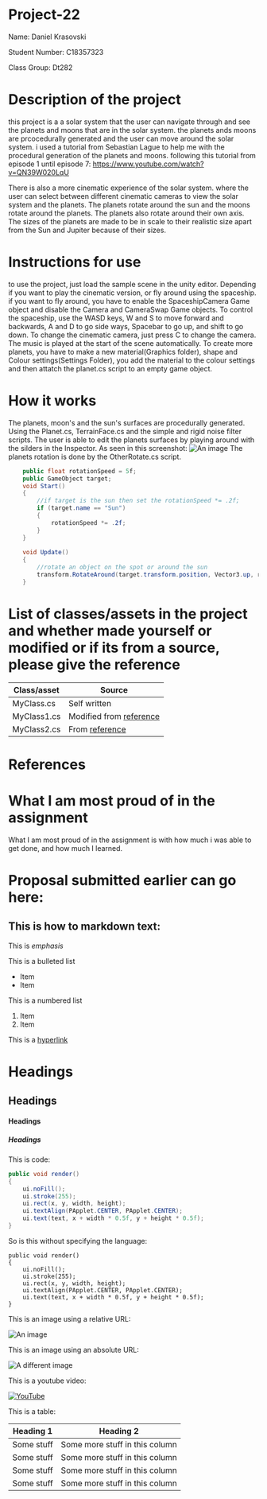 # Project-22

Name: Daniel Krasovski

Student Number: C18357323

Class Group: Dt282

# Description of the project
this project is a a solar system that the user can navigate through and see the planets and moons that are in the solar system. 
the planets ands moons are prcocedurally generated and the user can move around the solar system. i used a tutorial from Sebastian Lague to help me with the procedural generation of the planets and moons. following this tutorial from episode 1 until episode 7: https://www.youtube.com/watch?v=QN39W020LqU

There is also a more cinematic experience of the solar system. where the user can select between different cinematic cameras to view the solar system and the planets.
The planets rotate around the sun and the moons rotate around the planets. The planets also rotate around their own axis. The sizes of the planets are made to be in scale to their realistic size apart from the Sun and Jupiter because of their sizes.


# Instructions for use
to use the project, just load the sample scene in the unity editor. Depending if you want to play the cinematic version, or fly around using the spaceship. if you want to fly around, you have to enable the SpaceshipCamera Game object and disable the <PlanetName>Camera and CameraSwap Game objects.
To control the spaceship, use the WASD keys, W and S to move forward and backwards, A and D to go side ways, Spacebar to go up, and shift to go down.
To change the cinematic camera, just press C to change the camera. 
The music is played at the start of the scene automatically.
To create more planets, you have to make a new material(Graphics folder), shape and Colour settings(Settings Folder), you add the material to the colour settings and then attatch the planet.cs script to an empty game object. 

# How it works
The planets, moon's and the sun's surfaces are procedurally generated. Using the Planet.cs, TerrainFace.cs and the simple and rigid noise filter scripts. The user is able to edit the planets surfaces by playing around with the silders in the Inspector. As seen in this screenshot: ![An image](https://i.gyazo.com/281c8af1ea05f2ade74ca24ebda62180.png)
The planets rotation is done by the OtherRotate.cs script.
```c#
    public float rotationSpeed = 5f;
    public GameObject target;
    void Start()
    {
        //if target is the sun then set the rotationSpeed *= .2f;
        if (target.name == "Sun")
        {
            rotationSpeed *= .2f;
        }
    }
    
    void Update()
    {   
        //rotate an object on the spot or around the sun
        transform.RotateAround(target.transform.position, Vector3.up, rotationSpeed * Time.deltaTime);
    }

```


# List of classes/assets in the project and whether made yourself or modified or if its from a source, please give the reference

| Class/asset | Source |
|-----------|-----------|
| MyClass.cs | Self written |
| MyClass1.cs | Modified from [reference]() |
| MyClass2.cs | From [reference]() |

# References

# What I am most proud of in the assignment
What I am most proud of in the assignment is with how much i was able to get done, and how much I learned. 

# Proposal submitted earlier can go here:

## This is how to markdown text:

This is *emphasis*

This is a bulleted list

- Item
- Item

This is a numbered list

1. Item
1. Item

This is a [hyperlink](http://bryanduggan.org)

# Headings
## Headings
#### Headings
##### Headings

This is code:

```Java
public void render()
{
	ui.noFill();
	ui.stroke(255);
	ui.rect(x, y, width, height);
	ui.textAlign(PApplet.CENTER, PApplet.CENTER);
	ui.text(text, x + width * 0.5f, y + height * 0.5f);
}
```

So is this without specifying the language:

```
public void render()
{
	ui.noFill();
	ui.stroke(255);
	ui.rect(x, y, width, height);
	ui.textAlign(PApplet.CENTER, PApplet.CENTER);
	ui.text(text, x + width * 0.5f, y + height * 0.5f);
}
```

This is an image using a relative URL:

![An image](images/p8.png)

This is an image using an absolute URL:

![A different image](https://bryanduggandotorg.files.wordpress.com/2019/02/infinite-forms-00045.png?w=595&h=&zoom=2)

This is a youtube video:

[![YouTube](http://img.youtube.com/vi/J2kHSSFA4NU/0.jpg)](https://www.youtube.com/watch?v=J2kHSSFA4NU)

This is a table:

| Heading 1 | Heading 2 |
|-----------|-----------|
|Some stuff | Some more stuff in this column |
|Some stuff | Some more stuff in this column |
|Some stuff | Some more stuff in this column |
|Some stuff | Some more stuff in this column |
